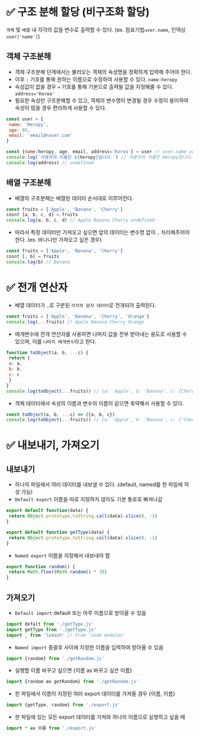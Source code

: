# ✅ 구조 분해 할당 (비구조화 할당)
`객체` 및 `배열` 내 각각의 값을 변수로 출력할 수 있다. (ex. 점표기법`user.name`, 인덱싱`user['name']`)
## 객체 구조분해
* 객체 구조분해 단계에서는 불러오는 객체의 속성명을 정확하게 입력해 주어야 한다.
* 이후 `:` 기호를 통해 원하는 이름으로 수정하여 사용할 수 있다. `name:heropy`
* 속성값이 없을 경우 `=` 기호를 통해 기본으로 출력될 값을 지정해줄 수 있다. `address='Korea'`
* 필요한 속성만 구조분해할 수 있고, 객체의 변수명이 변경될 경우 수정이 용이하여 속성이 많을 경우 편리하게 사용할 수 있다.
```js
const user = {
 name: 'Heropy',
 age: 85,
 email: 'email@naver.com'
}
```
```js
const {name:heropy, age, email, address='Korea'} = user // user.name or user[name]
console.log(`사용자의 이름은 ${heropy}입니다.`) // 사용자의 이름은 Heropy입니다.
console.log(address) // undefined
```
## 배열 구조분해
* 배열의 구조분해는 배열된 데이터 순서대로 이루어진다.
```js
const fruits = ['Apple', 'Banana', 'Cherry']
cosnt [a, b, c, d] = fruits
console.log(a, b, c, d) // Apple Banana Cherry undefined
```
* 따라서 특정 데이터만 가져오고 싶으면 앞의 데이터는 변수명 없이 `,` 처리해주어야 한다. (ex. 바나나만 가져오고 싶은 경우)
```js
const fruits = ['Apple', 'Banana', 'Cherry']
cosnt [, b] = fruits
console.log(b) // Banana
```

# ✅ 전개 연산자
* 배열 데이터가 `,`로 구분된 `각각의 문자 데이터`로 전개되어 출력된다. 
```js
const fruits = ['Apple', 'Banana', 'Cherry', 'Orange']
console.log(...fruits) // Apple Banana Cherry Orange
```
* 매개변수에 전개 연산자를 사용하면 나머지 값을 전부 받아내는 용도로 사용할 수 있으며, 이를 `나머지 매개변수`라고 한다.
```js
function toObject(a, b, ...c) {
 return {
 a: a,
 b: b,
 c: c
 }
}
console.log(toObject(...fruits)) // {a: 'Apple', b: 'Banana', c: [Cherry', 'Orange']}
```
* 객체 데이터에서 속성의 이름과 변수의 이름이 같으면 축약해서 사용할 수 있다.
```js
const toObject(a, b, ...c) => ({a, b, c})
console.log(toObject(...fruits)) // {a: 'Apple', b: 'Banana', c: ['Cherry', 'Orange']}
```

# ✅ 내보내기, 가져오기
## 내보내기
* 하나의 파일에서 여러 데이터를 내보낼 수 있다. (default, named를 한 파일에 작성 가능)
* `Default export` 이름을 따로 지정하지 않아도 기본 통로로 빠져나감
```js
export default function(data) {
 return Object.prototype.toString.call(data).slice(8, -1)
}
```
```js
export default function getType(data) {
 return Object.prototype.toString.call(data).slice(8, -1)
}
```
* `Named export` 이름을 지정해서 내보내야 함
```js
export function random() {
 return Math.floor(Math.random() * 10)
}
```
## 가져오기
* `Default import` default 또는 아무 이름으로 받아올 수 있음
```js
import defalt from './getType.js'
import getType from './getType.js'
import _ from 'lodash' // From 'node modules'
```
* `Named import` 중괄호 사이에 지정한 이름을 입력하여 받아올 수 있음
```js
import {random} from './getRandom.js'
```
* 실행할 이름 바꾸고 싶으면 {이름 as 바꾸고 싶은 이름}
```js
import {random as getRandom} from './getRandom.js'
```
* 한 파일에서 이름이 지정된 여러 export 데이터를 가져올 경우 {이름, 이름}
 ```js
import {getType, random} from './export.js'
```
* 한 파일에 있는 모든 export 데이터를 가져와 하나의 이름으로 실행하고 싶을 때
```js
import * as 이름 from './export.js'
```
